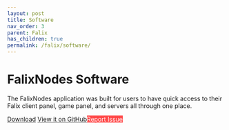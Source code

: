 ```yaml
---
layout: post
title: Software
nav_order: 3
parent: Falix
has_children: true
permalink: /falix/software/
---
```


# FalixNodes Software
The FalixNodes application was built for users to have quick access to their Falix client panel, game panel, and servers all through one place. 

<p><a href="https://software.falixnodes.net/" class="btn btn-primary fs-5 mb-4 mb-md-0 mr-2">Download</a> <a href="https://github.com/Falix-Software/Desktop-App" class="btn fs-5 mb-4 mb-md-0 mr-2">View it on GitHub</a><a style="background: #ff4343; color: white;" href="https://github.com/Falix-Software/Desktop-App" class="btn fs-5 mb-4 mb-md-0">Report Issue</a></p>